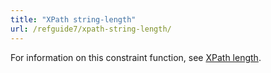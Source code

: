```yaml
---
title: "XPath string-length"
url: /refguide7/xpath-string-length/
---
```



For information on this constraint function, see [XPath length](/refguide7/xpath-length/).
